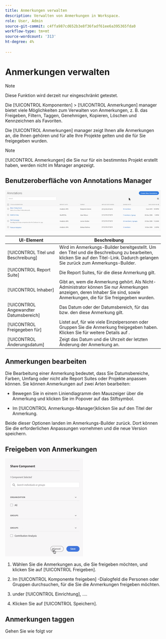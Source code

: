 ```yaml
---
title: Anmerkungen verwalten
description: Verwalten von Anmerkungen in Workspace.
role: User, Admin
source-git-commit: c4ffa987cd652b3e8f36fadf61ee6a395365fda0
workflow-type: tm+mt
source-wordcount: '313'
ht-degree: 4%

---
```



# Anmerkungen verwalten

>[!NOTE]
>
>Diese Funktion wird derzeit nur eingeschränkt getestet.

Die [!UICONTROL Komponenten] > [!UICONTROL Anmerkungen] manager bietet viele Möglichkeiten zum Verwalten von Anmerkungen, z. B. das Freigeben, Filtern, Taggen, Genehmigen, Kopieren, Löschen und Kennzeichnen als Favoriten.

Die [!UICONTROL Anmerkungen] manager zeigt Ihnen alle Anmerkungen an, die Ihnen gehören und für alle Ihre Projekte gelten und die für Sie freigegeben wurden.

>[!NOTE]
>
>[!UICONTROL Anmerkungen] die Sie nur für ein bestimmtes Projekt erstellt haben, werden nicht im Manager angezeigt.

## Benutzeroberfläche von Annotations Manager

![](assets/annotation-mgr.png)

| UI-Element | Beschreibung |
| --- | --- | 
| [!UICONTROL Titel und Beschreibung] | Wird im Anmerkungs-Builder bereitgestellt. Um den Titel und die Beschreibung zu bearbeiten, klicken Sie auf den Titel-Link. Dadurch gelangen Sie zurück zum Anmerkungs-Builder. |
| [!UICONTROL Report Suite] | Die Report Suites, für die diese Anmerkung gilt. |
| [!UICONTROL Inhaber] | Gibt an, wem die Anmerkung gehört. Als Nicht-Administrator können Sie nur Anmerkungen anzeigen, deren Inhaber Sie sind, sowie Anmerkungen, die für Sie freigegeben wurden. |
| [!UICONTROL Angewandter Datumsbereich] | Das Datum oder der Datumsbereich, für das bzw. den diese Anmerkung gilt. |
| [!UICONTROL Freigegeben für] | Listet auf, für wie viele Einzelpersonen oder Gruppen Sie die Anmerkung freigegeben haben. Klicken Sie für weitere Details auf . |
| [!UICONTROL Änderungsdatum] | Zeigt das Datum und die Uhrzeit der letzten Änderung der Anmerkung an. |

## Anmerkungen bearbeiten

Die Bearbeitung einer Anmerkung bedeutet, dass Sie Datumsbereiche, Farben, Umfang oder nicht alle Report Suites oder Projekte anpassen können. Sie können Anmerkungen auf zwei Arten bearbeiten:

* Bewegen Sie in einem Liniendiagramm den Mauszeiger über die Anmerkung und klicken Sie im Popover auf das Stiftsymbol.

* Im [!UICONTROL Anmerkungs-Manager]klicken Sie auf den Titel der Anmerkung.

Beide dieser Optionen landen im Anmerkungs-Builder zurück. Dort können Sie die erforderlichen Anpassungen vornehmen und die neue Version speichern.

## Freigeben von Anmerkungen

![](assets/share-ann.png)

1. Wählen Sie die Anmerkungen aus, die Sie freigeben möchten, und klicken Sie auf [!UICONTROL Freigeben].

1. Im [!UICONTROL Komponente freigeben] -Dialogfeld die Personen oder Gruppen durchsuchen, für die Sie die Anmerkungen freigeben möchten.

1. under [!UICONTROL Einrichtung], ....

1. Klicken Sie auf [!UICONTROL Speichern].

## Anmerkungen taggen

Gehen Sie wie folgt vor





